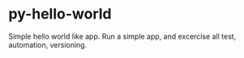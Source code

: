 # py-hello-world
Simple hello world like app.
Run a simple app, and excercise all test, automation, versioning.



